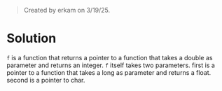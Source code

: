 > Created by erkam on 3/19/25.

# Solution

`f` is a function that returns a pointer to a function that takes a double as parameter and returns an integer. `f` itself takes two parameters. first is a pointer to a function that takes a long as parameter and returns a float. second is a pointer to char.